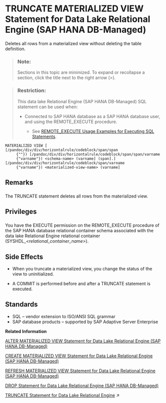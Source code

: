 <!-- loio817f97c16ce21014ba1dcdaaf046de69 -->

# TRUNCATE MATERIALIZED VIEW Statement for Data Lake Relational Engine \(SAP HANA DB-Managed\)

Deletes all rows from a materialized view without deleting the table definition.



> ### Note:  
> Sections in this topic are minimized. To expand or recollapse a section, click the title next to the right arrow \(*\>*\).



> ### Restriction:  
> This data lake Relational Engine \(SAP HANA DB-Managed\) SQL statement can be used when:
> 
> -   Connected to SAP HANA database as a SAP HANA database user, and using the REMOTE\_EXECUTE procedure.
> 
>     -   See [REMOTE\_EXECUTE Usage Examples for Executing SQL Statements](remote-execute-usage-examples-for-executing-sql-statements-fd99ac0.md).



```
MATERIALIZED VIEW [ [/pandoc/div/div/horizontalrule/codeblock/span/span
     {""}) [/pandoc/div/div/horizontalrule/codeblock/span/span/varname
     {"varname"}) <schema-name> (varname] (span].][/pandoc/div/div/horizontalrule/codeblock/span/varname
     {"varname"}) <materialized-view-name> (varname]
```



<a name="loio817f97c16ce21014ba1dcdaaf046de69__section_zzs_rzy_wwb"/>

## Remarks



### 

The TRUNCATE statement deletes all rows from the materialized view.



<a name="loio817f97c16ce21014ba1dcdaaf046de69__section_ssv_xzy_wwb"/>

## Privileges



### 

You have the EXECUTE permission on the REMOTE\_EXECUTE procedure of the SAP HANA database relational container schema associated with the data lake Relational Engine relational container \(SYSHDL\_*<relational\_container\_name\>*\).



<a name="loio817f97c16ce21014ba1dcdaaf046de69__section_lp5_pt4_45b"/>

## Side Effects

-   When you truncate a materialized view, you change the status of the view to uninitialized.

-   A COMMIT is performed before and after a TRUNCATE statement is executed.




<a name="loio817f97c16ce21014ba1dcdaaf046de69__section_a4d_5t4_45b"/>

## Standards

-   SQL – vendor extension to ISO/ANSI SQL grammar
-   SAP database products – supported by SAP Adaptive Server Enterprise

**Related Information**  


[ALTER MATERIALIZED VIEW Statement for Data Lake Relational Engine \(SAP HANA DB-Managed\)](alter-materialized-view-statement-for-data-lake-relational-engine-sap-hana-db-managed-8169459.md "Alters a materialized view.")

[CREATE MATERIALIZED VIEW Statement for Data Lake Relational Engine \(SAP HANA DB-Managed\)](create-materialized-view-statement-for-data-lake-relational-engine-sap-hana-db-managed-816c0ee.md "Creates a materialized view.")

[REFRESH MATERIALIZED VIEW Statement for Data Lake Relational Engine \(SAP HANA DB-Managed\)](refresh-materialized-view-statement-for-data-lake-relational-engine-sap-hana-db-managed-817277b.md "Initializes or refreshes the data in a materialized view by executing its query definition.")

[DROP Statement for Data Lake Relational Engine \(SAP HANA DB-Managed\)](drop-statement-for-data-lake-relational-engine-sap-hana-db-managed-367d71d.md "Removes objects from the database.")

[TRUNCATE Statement for Data Lake Relational Engine](https://help.sap.com/viewer/19b3964099384f178ad08f2d348232a9/2023_1_QRC/en-US/a627e60884f21015aecdf8c062900097.html "Deletes all rows from a table or materialized view without deleting the table definition.") :arrow_upper_right:

